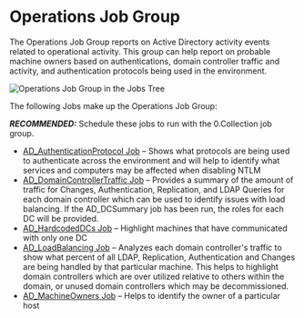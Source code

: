 # Operations Job Group

The Operations Job Group reports on Active Directory activity events related to operational
activity. This group can help report on probable machine owners based on authentications, domain
controller traffic and activity, and authentication protocols being used in the environment.

![Operations Job Group in the Jobs Tree](/img/product_docs/accessanalyzer/11.6/accessanalyzer/admin/hostmanagement/jobstree.webp)

The following Jobs make up the Operations Job Group:

**_RECOMMENDED:_** Schedule these jobs to run with the 0.Collection job group.

- [AD_AuthenticationProtocol Job](/docs/accessanalyzer/11.6/solutions/activedirectory/activity/operations/ad_authenticationprotocol.md)
  – Shows what protocols are being used to authenticate across the environment and will help to
  identify what services and computers may be affected when disabling NTLM
- [AD_DomainControllerTraffic Job](/docs/accessanalyzer/11.6/solutions/activedirectory/activity/operations/ad_domaincontrollertraffic.md)
  – Provides a summary of the amount of traffic for Changes, Authentication, Replication, and LDAP
  Queries for each domain controller which can be used to identify issues with load balancing. If
  the AD_DCSummary job has been run, the roles for each DC will be provided.
- [AD_HardcodedDCs Job](/docs/accessanalyzer/11.6/solutions/activedirectory/activity/operations/ad_hardcodeddcs.md)
  – Highlight machines that have communicated with only one DC
- [AD_LoadBalancing Job](/docs/accessanalyzer/11.6/solutions/activedirectory/activity/operations/ad_loadbalancing.md)
  – Analyzes each domain controller's traffic to show what percent of all LDAP, Replication,
  Authentication and Changes are being handled by that particular machine. This helps to highlight
  domain controllers which are over utilized relative to others within the domain, or unused domain
  controllers which may be decommissioned.
- [AD_MachineOwners Job](/docs/accessanalyzer/11.6/solutions/activedirectory/activity/operations/ad_machineowners.md)
  – Helps to identify the owner of a particular host
